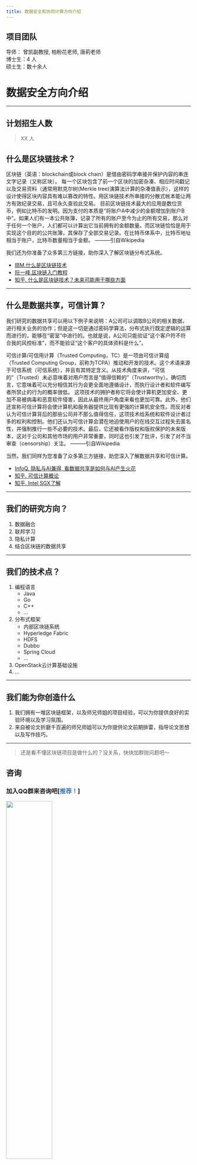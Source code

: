 ```yaml
---
title: 数据安全和协同计算方向介绍
---
```

## 项目团队
导师： 曾凯副教授, 柏粉花老师, 唐莉老师  
博士生：4 人  
硕士生：数十余人  

# 数据安全方向介绍

---

## 计划招生人数
>  XX 人

## 什么是区块链技术？

区块链（英语：blockchain或block chain）是借由密码学串接并保护内容的串连文字记录（又称区块）。
每一个区块包含了前一个区块的加密杂凑、相应时间戳记以及交易资料（通常用默克尔树(Merkle tree)演算法计算的杂凑值表示），这样的设计使得区块内容具有难以篡改的特性。用区块链技术所串接的分散式帐本能让两方有效纪录交易，且可永久查验此交易。
目前区块链技术最大的应用是数位货币，例如比特币的发明。因为支付的本质是“将账户A中减少的金额增加到账户B中”。如果人们有一本公共账簿，记录了所有的账户至今为止的所有交易，那么对于任何一个账户，人们都可以计算出它当前拥有的金额数量。而区块链恰恰是用于实现这个目的的公共账簿，其保存了全部交易记录。在比特币体系中，比特币地址相当于账户，比特币数量相当于金额。 ———引自Wikipedia

我们还为你准备了众多第三方链接，助你深入了解区块链分布式系统。  
- [IBM.什么是区块链技术](https://www.ibm.com/cn-zh/blockchain/what-is-blockchain)
- [阮一峰.区块链入门教程](https://www.ruanyifeng.com/blog/2017/12/blockchain-tutorial.html)
- [知乎. 什么是区块链技术？未来可能用于哪些方面](https://www.zhihu.com/question/27687960)

--- 

## 什么是数据共享，可信计算？

我们研究的数据共享可以用以下例子来说明：A公司可以调取B公司的相关数据，进行相关业务的协作；但是这一切是通过密码学算法，分布式执行既定逻辑的运算而进行的，能够在“密室”中进行的。也就是说，A公司只能验证“这个客户符不符合我的风控标准”，而不能验证“这个客户的具体资料是什么”。

可信计算/可信用计算（Trusted Computing，TC）是一项由可信计算组（Trusted Computing Group，前称为TCPA）推动和开发的技术。这个术语来源于可信系统（可信系统），并且有其特定含义。从技术角度来讲，“可信的”（Trusted）未必意味着对用户而言是“值得信赖的”（Trustworthy）。确切而言，它意味着可以充分相信其行为会更全面地遵循设计，而执行设计者和软件编写者所禁止的行为的概率很低。
这项技术的拥护者称它将会使计算机更加安全、更加不易被病毒和恶意软件侵害，因此从最终用户角度来看也更加可靠。此外，他们还宣称可信计算将会使计算机和服务器提供比现有更强的计算机安全性。而反对者认为可信计算背后的那些公司并不那么值得信任，这项技术给系统和软件设计者过多的权利和控制。他们还认为可信计算会潜在地迫使用户的在线交互过程失去匿名性，并强制推行一些不必要的技术。最后，它还被看作版权和版权保护的未来版本，这对于公司和其他市场的用户非常重要，同时这也引发了批评，引发了对不当审查（censorship）关注。 ———引自Wikipedia

当然，我们同样为您准备了众多第三方链接，助您深入了解数据共享和可信计算。  
- [InfoQ. 隐私与AI兼得, 看数据共享是如何与AI产生火花](https://www.infoq.cn/article/SuVOsEPKsIxVTqymjqRv)
- [知乎. 可信计算概论](https://www.jianshu.com/p/1db9f95a812e)
- [知乎. Intel SGX了解](https://zhuanlan.zhihu.com/p/39976702)
---

## 我们的研究方向？

1. 数据融合
2. 联邦学习
3. 隐私计算
4. 结合区块链的数据共享

---

## 我们的技术点？

1. 编程语言
   - Java
   - Go
   - C++
   - ...
2. 分布式框架
   - 内部区块链系统
   - Hyperledge Fabric
   - HDFS
   - Dubbo
   - Spring Cloud
   - ...
3. OpenStack云计算基础设施
4. ...


---
## 我们能为你创造什么

1. 我们拥有一堆区块链框架，以及师兄师姐的项目经验，可以为你提供良好的实验环境以及学习氛围。
2. 来自被论文折磨千百遍的师兄师姐可以为你提供论文前期排雷，指导论文思想以及写作技巧。

--- 

> 还是看不懂区块链项目是做什么的？没关系，快快加群抛问题吧～

## 咨询
### 加入QQ群来咨询吧[<span style="color:#3473B3">推荐！</span>]
<img src= "../.vuepress/public/assets/data_qq_code.jpg" style="height:50%;width:50%;"/>

## 协同计算方向介绍
---
## 什么是协同计算？
协同计算是指使不同地域、不同时间、不同文化背景的人们能够协调一致地为某项任务而共同工作的计算方式。它涉及计算机、通讯、多媒体和群件技术等多个领域，旨在通过这些技术支持，实现群体性、交互性、分布性和协作性的工作方式。协同计算的核心在于，通过一定的交互语言使知识体之间能够共同协作完成任务，从而在合适的节点与其他知识体进行交互，协同完成整个任务。
协同式计算可以看作为一种协作式的分布计算。在这种模式中，计算机之间不仅仅像在分布式计算中那样互相传递数据，实现信息共享，而且要进行更深层次的共享，也就是说用两台或更多的计算机来共同完成一个处理任务。协同式计算是实现真正网络协同的重要一步。
网络协同是指网络的处理能力要比网络中所有处理器处理能力的直接相加的和更大。
协同式计算的两个最重要的特征是对称处理和并行处理。对称处理是由多个处理器协同地进行某一过程，各处理器之间的负载是平衡的，当然由于对称处理实现的困难性，目前还没有哪一种网络完全实现对称处理。并行处理，即多任务处理，是指几个不同的任务在联网的处理器之中同时地，即并行地，进行处理。

---
## 我们的研究方向？

1. 联邦学习
2. 边缘智能
3. 轻量化协同

---
## 我们的研究内容？
1.面向边缘智能的联邦学习：作为一种分布式协作计算方法，联邦学习通过允许在分布式物联网设备上进行人工智能训练而无需数据共享，缩短了数据处理计算节点与用户之间的距离，在满足用户低时延需求的同时，用户数据可以在本地训练进而实现数据隐私保护。然而，在边缘网络环境下，由于通信资源和计算资源受限，联邦学习的性能受到无线网络状态、终端设备资源以及数据质量的综合限制。因此，我们将针对边缘智能环境下高效联邦学习面临的上述挑战进行研究。

2.边缘智能
  
（1）在边缘计算中，研究协同DNN推理的模型划分和卸载问题。以最小化多个DNN推理作业的总推理完成时间为目标，探索DNN模型在多个云边节点同异构情况下的最优分割卸载策略。协作推理划分链结构DNN模型并将部分推理工作负载从物联网设备卸载到云边服务器可以显著降低DNN推理延迟。

（2）粗糙集理论被认为是解决不确定性问题的有力数学工具。粗糙集理论通过对标记群的粒化形成概念，然后通过近似算子表达概念之间的异同。它可以提取最重要的特征来实现概念归纳。显然，粗糙集是研究不确定概念关系特征的有效方法。它更能引导全局信息之间的关系。因此，将粗糙集粒化引入Transformer可以解决Transformer鲁棒性的问题。

3.神经网络模型轻量化：在不影响任务情况下，利用神经网络的参数冗余性、结构冗余性来精简模型，从而减少模型的推理计算量、减低模型部署的存储资源消耗 、减少运行时的内存访问次数、显著降低功耗，获得极大的加速效果。轻量化方法主要分为5类：模型剪枝、模型量化、知识蒸馏、紧凑结构设计和混合方式。

---
还是看不懂协同计算方向是做什么的？没关系，快快加群抛问题吧～

## 咨询
### 加入QQ群来咨询吧[<span style="color:#3473B3">推荐！</span>]
<img src= "../.vuepress/public/assets/data_qq_code.jpg" style="height:50%;width:50%;"/>
